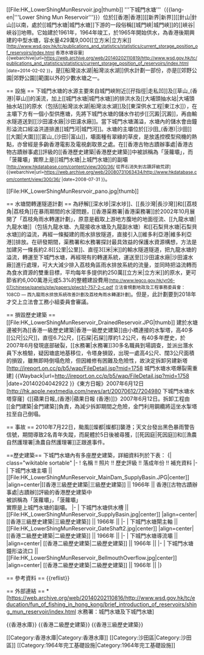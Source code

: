 [[File:HK_LowerShingMunResrvoir.jpg|thumb]]
'''下城門水塘'''（{{lang-en|'''Lower Shing Mun Reservoir'''}}）位於[[香港|香港]][[新界|新界]][[針山|針山]]以南，處於[[城門水塘|城門水塘]]下游的一段俗稱[[城門峽|城門峽]]的[[峽谷|峽谷]]地帶。它始建於1961年，1964年竣工，於1965年開始供水，為香港後期興建的中型水塘，容水量429萬9,000[[立方米|立方米]]<small><ref>[http://www.wsd.gov.hk/tc/publications_and_statistics/statistics/current_storage_position_of_reservoirs/index.html 香港水塘容量] {{webarchive|url=https://web.archive.org/web/20140202110819/http://www.wsd.gov.hk/tc/publications_and_statistics/statistics/current_storage_position_of_reservoirs/index.html |date=2014-02-02 }}</ref></small>，是[[船灣淡水湖|船灣淡水湖]]供水計劃一部份，亦是[[郊野公園|郊野公園]]範圍以外的少數水塘之一。

== 設施 ==
下城門水塘的水源主要來自城門峽附近[[孖指徑|走私凹]]及[[草山_(香港)|草山]]的溪流，加上[[城門水塘|城門水塘]]的排洪水及[[大埔頭抽水站|大埔頭抽水站]]的原水（包括[[船灣淡水湖|船灣淡水湖]]及[[東深供水工程|東江水]]），在主壩下方有一個小型供應塘，先將下城門水塘的儲水作初步[[沉澱|沉澱]]，再由輸水隧道送到[[沙田濾水廠|沙田濾水廠]]。當下城門水塘滿溢，水塘內的儲水會由鐘形溢流口經溢洪道排進[[城門河|城門河]]。水塘的主壩位於[[沙田_(香港)|沙田]][[大圍|大圍]][[富山_(沙田)|富山]]，壩面種有翠綠的草皮，是放遙控模型飛機的熱點，亦曾經是多齣香港電影及電視劇取景之處。在[[香港古物古蹟辦事處|香港古物古蹟辦事處]]評級的[[香港歷史建築|香港歷史建築]]中被誤稱為「菠蘿壩」，而「菠蘿壩」實際上是[[城門水塘|上城門水塘]]的副壩<small><ref>[http://www.hkdatabase.com/content/view/300/36/ 從界石消失到古蹟評級荒謬] {{webarchive|url=https://web.archive.org/web/20080731063434/http://www.hkdatabase.com/content/view/300/36/ |date=2008-07-31 }}</ref></small>。

[[File:HK_LowerShingMunResrvoir_pano.jpg|thumb]]

== 水塘間轉運隧道計劃 ==
為紓解[[深水埗|深水埗]]、[[長沙灣|長沙灣]]和[[荔枝角|荔枝角]]在暴雨期間的水浸問題，[[香港渠務署|香港渠務署]]於2002年10月展開了「荔枝角雨水轉運計劃」，原意是截取上游地方腹地的地面徑流、[[九龍水塘|九龍水塘]]（包括九龍水塘、九龍接收水塘及九龍副水塘）和[[石梨貝水塘|石梨貝水塘]]的溢流，再經一條擬建的雨水排放隧道，直接引入[[維多利亞港|維多利亞港]]排放。在研發期間，渠務署和水務署探討最具效益的保護水資源構想，方法是加建另一條長約2.8[[公里|公里]]、直徑3[[米|米]]的輸水隧道隧道，把九龍水塘的溢流，轉運至下城門水塘，再經現有的轉運系統，運送至[[沙田濾水廠|沙田濾水廠]]進行處理，可大大減少排入荔枝角區雨水排放系統的流量，並同時把溢流轉而為食水資源的雙重目標，平均每年多提供約250萬[[立方米|立方米]]的原水，更可節省約6,000萬港元或5.3%的整體建設費用<small><ref>[http://www.legco.gov.hk/yr06-07/chinese/panels/plw/papers/plwcb1-757-2-c.pdf 立法會規劃地政及工程事務委員會：108CD — 西九龍雨水排放系統改善計劃及荔枝角雨水轉運計劃]</ref></small>。但是，此計劃要到2018年才交上立法會工務小組委員會審議。

== 損毀歷史建築 ==
[[File:HK_LowerShingMunReservoir_DrainedReservoir.JPG|thumb]]
建於水塘邊被列為[[香港一級歷史建築|香港一級歷史建築]]由小橋連接的水掣塔，高40多[[公尺|公尺]]，直徑6.7公尺，[[石屎|石屎]]厚約1.2公尺，有40多年歷史，於2007年6月發現底部破裂，[[水務署|水務署]]30多名職員到場調查，並派出潛水員下水檢驗，疑因塘底地基移位，令塔身損毀，出現一處高4公尺、闊3公尺面積的損毀，雖無即時倒塌危險，但因維修有困難及危險性，故決定拆卸另建新塔<ref>[http://ireport.on.cc/p/b5/wap/FileDetail.jsp?mid=1758 城門水塘水塔爆裂需重建] {{Wayback|url=http://ireport.on.cc/p/b5/wap/FileDetail.jsp?mid=1758 |date=20140204042922 }}《東方日報》2007年6月12日</ref><ref>[http://hk.apple.nextmedia.com/news/art/20070612/7204980 下城門水塘水塔穿窿]《[[蘋果日報_(香港)|蘋果日報 (香港)]]》2007年6月12日</ref>。拆卸工程由[[金門建築|金門建築]]負責，為減少拆卸期間之危險，金門利用鋼纜將這坐水掣塔拉至自己倒塌。

== 事故 ==
2010年7月22日，颱風[[燦都|燦都]]襲港；天文台發出黑色暴雨警告信號，期間導致2名青年失蹤，而屍體於5日後被尋獲，[[死因庭|死因庭]]和[[漁農自然護理署|漁農自然護理署]]正跟進事件。

==歷史建築==
下城門水塘內有多座歷史建築，詳細資料列於下表：
{|  class="wikitable sortable"
|-
! 名稱 !! 照片 !! 歷史評級 !! 落成年份 !! 補充資料
|-
| 下城門水塘主壩 ||[[File:HK_LowerShingMunReservoir_MainDam_SupplyBasin.JPG|center]]
|align=center|[[香港三級歷史建築|三級歷史建築]] || 1966年 || 香港[[古物古蹟辦事處|古蹟辦]]評級的香港歷史建築中<br>被誤稱為「菠蘿壩」，「菠蘿壩」<br>實際是上城門水塘的副壩。
|-
| 下城門水塘供水槽 || [[File:HK_LowerShingMunReservoir_SupplyBasin.jpg|center]] 
|align=center| [[香港三級歷史建築|三級歷史建築]] || 1966年 ||
|-
| 下城門水塘閘主軸 || [[File:HK_LowerShingMunReservoir_GateShaft2.jpg|center]] 
|align=center| [[香港二級歷史建築|二級歷史建築]] || 1966年 ||
|-
| 下城門水塘導流壩 ||  
|align=center|  [[香港二級歷史建築|二級歷史建築]] || 1966年 ||
|-
| 下城門水塘鐘形溢流口 || [[File:HK_LowerShingMunReservoir_BellmouthOverflow.jpg|center]] 
|align=center| [[香港二級歷史建築|二級歷史建築]] || 1966年 ||
|}

== 參考資料 ==
{{reflist}}

== 外部連結 ==
*[https://web.archive.org/web/20140202110816/http://www.wsd.gov.hk/tc/education/fun_of_fishing_in_hong_kong/brief_introduction_of_reservoirs/shing_mun_reservoir/index.html 水務署：城門水塘及下城門水塘]

{{香港水庫}}
{{香港二級歷史建築}}
{{香港三級歷史建築}}

[[Category:香港水庫|Category:香港水庫]]
[[Category:沙田區|Category:沙田區]]
[[Category:1964年完工基礎設施|Category:1964年完工基礎設施]]